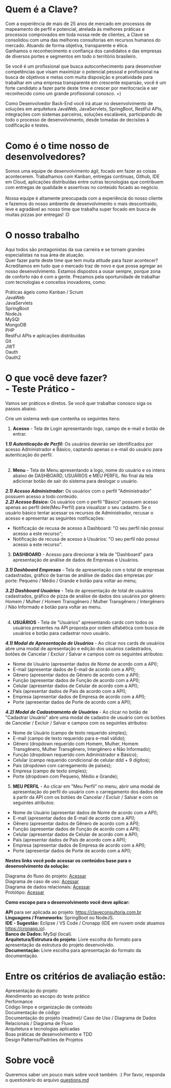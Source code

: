 # Quem é a Clave?
Com a experiência de mais de 25 anos de mercado em processos de mapeamento de perfil e potencial, atrelada às melhores práticas e processos comprovados em toda nossa rede de clientes, a Clave se consolidou com uma das melhores consultorias em recursos humanos do mercado. Atuando de forma objetiva, transparente e ética. <br>
Ganhamos o reconhecimento e confiança dos candidatos e das empresas de diversos portes e segmentos em todo o território brasileiro.

Se você é um profissional que busca autoconhecimento para desenvolver competências que visam maximizar o potencial pessoal e profissional na busca de objetivos e metas com muita disposição e proatividade para trabalhar em uma empresa transparente em crescente expansão, você é um forte candidato a fazer parte deste time e crescer por meritocracia e ser reconhecido como um grande profissional conosco. =)

Como Desenvolvedor Back-End você irá atuar no desenvolvimento de soluções em arquitetura JavaWeb, JavaServlets, SpringBoot, RestFul APIs, integrações com sistemas parceiros, soluções escaláveis, participando de todo o processo de desenvolvimento, desde tomadas de decisões à codificação e testes.

# Como é o time nosso de desenvolvedores?
Somos uma equipe de desenvolvimento ágil, focado em fazer as coisas acontecerem. Trabalhamos com Kanban, entregas contínuas, Github, IDE em Cloud, aplicações distribuídas entre outras tecnologias que contribuem com entregas de qualidade e assertivas no conteúdo focado ao negócio.<br><br>
Nossa equipe é altamente preocupada com a experiência do nosso cliente e fazemos do nosso ambiente de desenvolvimento o mais descontraído, leve e agradável ao nosso time que trabalha super focado em busca de muitas pizzas por entregas! :D

# O nosso trabalho
Aqui todos são protagonistas da sua carreira e se tornam grandes especialistas na sua área de atuação. <br>
Quer fazer parte deste time que tem muita atitude para fazer acontecer? <br>
Acreditamos em tudo que o mercado traz de novo e que possa agregar ao nosso desenvolvimento. Estamos dispostos a ousar sempre, porque zona de conforto não é com a gente.
Prezamos pela oportunidade de trabalhar com tecnologias e conceitos inovadores, como:

Práticas ágeis como Kanban / Scrum<br>
JavaWeb<br>
JavaServlets<br>
SpringBoot<br>
NodeJs<br>
MySQl<br>
MongoDB<br>
PHP<br>
RestFul APIs e aplicações distribuídas<br>
Git<br>
JWT<br>
Oauth<br>
Oauth2<br>

# O que você deve fazer? <br>- Teste Prático -
Vamos ser práticos e diretos. Se você quer trabalhar conosco siga os passos abaixo.

Crie um sistema web que contenha os seguintes itens:

1) <b>Acesso</b> - Tela de Login apresentando logo, campo de e-mail e botão de entrar.

<b><i>1.1) Autenticação de Perfil:</i></b> Os usuários deverão ser identificados por acesso Administrador e Básico, captando apenas o e-mail do usuário para autenticação do perfil.<br><br>


2) <b>Menu</b> - Tela de Menu apresentando a logo, nome do usuário e os intens abaixo de DASHBOARD, USUÁRIOS e MEU PERFIL. No final da tela adicionar botão de sair do sistema para deslogar o usuário.

<b><i>2.1) Acesso Administrador:</i></b> Os usuários com o perfil "Administrador" possuem acesso a todo conteúdo.<br>
<b><i>2.2) Acesso Básico:</i></b> Os usuários com o perfil "Básico" possuem acesso apenas ao perfil dele(Meu Perfil) para visualizar o seu cadastro. Se o usuário básico tentar acessar os recursos de Administrador, recusar o acesso e apresentar as seguintes notificações:

- Notificação de recusa de acesso à Dashboard: "O seu perfil não possui acesso a este recurso";<br>
- Notificação de recusa de acesso à Usuários: "O seu perfil não possui acesso a este recurso".<br>

3) <b>DASHBOARD</b> - Acesso para direcionar à tela de "Dashboard" para apresentação de análise de dados de Empresas e Usuários.

<b><i>3.1) Dashboard Empresas</i></b> - Tela de apresentação com o total de empresas cadastradas, gráfico de barras de análise de dados das empresas por porte: Pequeno / Médio / Grande e botão para voltar ao menu; <br>

<b><i>3.2) Dashboard Usuários</i></b> - Tela de apresentação de total de usuários cadastrados, gráfico de pizza de análise de dados dos usuários por gênero: Homem / Mulher / Homem Transgênero / Mulher Transgênero / Intergênero / Não Informado e botão para voltar ao menu.<br><br>

4) <b>USUÁRIOS</b> - Tela de "Usuários" apresentando cards com todos os usuários presentes na API proposta por ordem alfabética com busca de usuários e botão para cadastrar novo usuário.<br>

<b><i>4.1) Modal de Apresentação de Usuários</i></b> - Ao clicar nos cards de usuários abre uma modal de apresentação e edição dos usuários cadastrados, botões de Cancelar / Excluir / Salvar e campos com os seguintes atributos: <br>
- Nome de Usuário (apresentar dados de Nome de acordo com a API);<br>
- E-mail (apresentar dados de E-mail de acordo com a API);<br>
- Gênero (apresentar dados de Gênero de acordo com a API);<br>
- Função (apresentar dados de Função de acordo com a API);<br>
- Celular (apresentar dados de Celular de acordo com a API);<br> 
- País (apresentar dados de País de acordo com a API);<br>
- Empresa (apresentar dados de Empresa de acordo com a API);<br>
- Porte (apresentar dados de Porte de acordo com a API);

<b><i>4.2) Modal de Cadastramento de Usuários</i></b> - Ao clicar no botão de "Cadastrar Usuário" abre uma modal de cadastro de usuário com os botões de Cancelar / Excluir / Salvar e campos com os seguintes atributos: <br>
- Nome de Usuário (campo de texto requerido simples);<br>
- E-mail (campo de texto requerido para e-mail válido);<br>
- Gênero (dropdown requerido  com Homem, Mulher, Homem Transgênero, Mulher Transgênero, Intergênero e Não Informado);<br>
- Função (dropdown requerido com Administrador e Básico);<br>
- Celular (campo requerido condicional de celular ddd + 9 dígitos);<br> 
- País (dropdown com carregamento de países);<br>
- Empresa (campo de texto simples);<br>
- Porte (dropdown com Pequeno, Médio e Grande);

5) <b>MEU PERFIL</b> - Ao clicar em "Meu Perfil" no menu, abrir uma modal de apresentação do perfil do usuário com o carregamento dos dados dele à partir da API com os botões de Cancelar / Excluir / Salvar e com os seguintes atributos: <br>
- Nome de Usuário (apresentar dados de Nome de acordo com a API);<br>
- E-mail (apresentar dados de E-mail de acordo com a API);<br>
- Gênero (apresentar dados de Gênero de acordo com a API);<br>
- Função (apresentar dados de Função de acordo com a API);<br>
- Celular (apresentar dados de Celular de acordo com a API);<br> 
- País (apresentar dados de País de acordo com a API);<br>
- Empresa (apresentar dados de Empresa de acordo com a API);<br>
- Porte (apresentar dados de Porte de acordo com a API);


<b>Nestes links você pode acessar os conteúdos base para o desenvolvimento da solução:</b>

Diagrama do fluxo do projeto: <a href="https://www.claveconsultoria.com.br/wp-content/uploads/2021/03/Fluxo-do-projeto.png"> Acessar</a><br>
Diagrama de caso de uso: <a href="https://www.claveconsultoria.com.br/wp-content/uploads/2021/03/Caso-de-Uso_Prototipo-Teste-Pratico.png"> Acessar</a><br>
Diagrama de dados relacionais: <a href="https://www.claveconsultoria.com.br/wp-content/uploads/2021/03/Prototipo-Teste-pratico-Front-End.png"> Acessar</a><br>
Protótipo: <a href="https://www.claveconsultoria.com.br/wp-content/uploads/2021/03/Prototipo-Teste-Pratico-desenvolvedor.png"> Acessar</a>

<b>Como escopo para o desenvolvimento você deve aplicar:</b>

<b>API</b> para ser aplicada ao projeto: https://claveconsultoria.com.br<br>
<b>Linguagens / Frameworks:</b> SpringBoot ou NodeJS.<br>
<b>IDE - Sugestão:</b> Eclipse / VS Code / Cronapp (IDE em nuvem onde atuamos https://cronapp.io).<br>
<b>Banco de Dados:</b> MySql (local).<br>
<b>Arquitetura/Estrutura do projeto:</b> Livre escolha do formato para apresentação da estrutura do projeto desenvolvido.<br>
<b>Documentação:</b> Livre escolha para apresentação do formato da documentação.

# Entre os critérios de avaliação estão:

Apresentação do projeto<br>
Atendimento ao escopo do teste prático<br>
Performance<br>
Código limpo e organização de conteúdo<br>
Documentação de código<br>
Documentação do projeto (readme)/ Caso de Uso / Diagrama de Dados Relacionais / Diagrama de Fluxo<br>
Arquitetura e tecnologias aplicadas<br>
Boas práticas de desenvolvimento e TDD<br>
Design Patterns/Padrões de Projetos


# Sobre você
Queremos saber um pouco mais sobre você também. :) Por favor, responda o questionário do arquivo <a href="https://github.com/DesenvolvimentoClave/teste-pratico-back-end/blob/main/questions.md"> questions.md</a>
